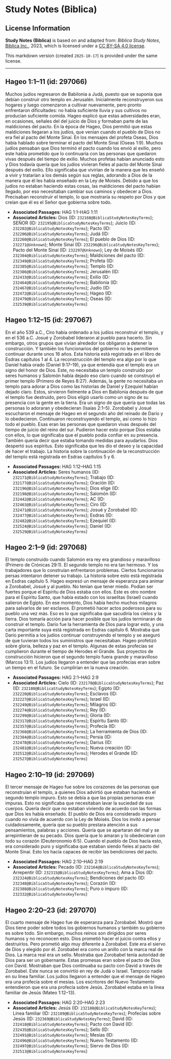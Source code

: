 # Study Notes (Biblica)

## License Information

**Study Notes (Biblica)** is based on and adapted from: _Biblica Study Notes_, [Biblica Inc.](https://www.biblica.com/), 2023, which is licensed under a [CC BY-SA 4.0 license](https://creativecommons.org/licenses/by-sa/4.0/legalcode.en).

This markdown version (created `2025-10-17`) is provided under the same license.



--------------------------------

## Hageo 1:1–11 (id: 297066)

Muchos judíos regresaron de Babilonia a Judá, puesto que se suponía que debían construir otro templo en Jerusalén. Inicialmente reconstruyeron sus hogares y luego comenzaron a cultivar nuevamente, pero pronto enfrentaron dificultades: no había suficiente lluvia y sus cultivos no producían suficiente comida. Hageo explicó que estas adversidades eran, en ocasiones, señales del del juicio de Dios y formaban parte de las maldiciones del pacto. En la época de Hageo, Dios permitió que estas maldiciones llegaran a los judíos, que venían cuando el pueblo de Dios no era fiel al pacto del Monte Sinaí. En los mensajes del profeta Oseas, Dios había hablado sobre terminar el pacto del Monte Sinaí (Oseas 1:9\). Muchos judíos pensaban que Dios terminó el pacto cuando los envió al exilio, pero este había prometido que lo continuaría con las personas que quedaron vivas después del tiempo de exilio. Muchos profetas habían anunciado esto y Dios todavía quería que los judíos vivieran fieles al pacto del Monte Sinaí después del exilio. Ello significaba que vivirían de la manera que les enseñó a vivir y tratarían a los demás según sus reglas, adorando a Dios de la manera que él les había enseñado en la Ley de Moisés. Debido a que los judíos no estaban haciendo estas cosas, las maldiciones del pacto habían llegado, por eso necesitaban cambiar sus caminos y obedecer a Dios. Precisaban reconstruir el templo, lo que mostraría su respeto por Dios y que creían que él es el Señor que gobierna sobre todo.

* **Associated Passages:** HAG 1:1–HAG 1:11
* **Associated Articles:** Dios (ID: `232168@BiblicaStudyNotesKeyTerms`); SEÑOR (ID: `232195@BiblicaStudyNotesKeyTerms`); Juicio (ID: `232202@BiblicaStudyNotesKeyTerms`); Pacto (ID: `232206@BiblicaStudyNotesKeyTerms`); Judá (ID: `232260@BiblicaStudyNotesKeyTerms`); El pueblo de Dios (ID: `232271@Unknown`); Monte Sinaí (ID: `232296@BiblicaStudyNotesKeyTerms`); Pacto del Monte Sinaí (ID: `232297@Unknown`); Ley de Moisés (ID: `232304@BiblicaStudyNotesKeyTerms`); Maldiciones del pacto (ID: `232349@BiblicaStudyNotesKeyTerms`); Profeta (ID: `232385@BiblicaStudyNotesKeyTerms`); Templo (ID: `232386@BiblicaStudyNotesKeyTerms`); Jerusalén (ID: `232433@BiblicaStudyNotesKeyTerms`); Exilio (ID: `232464@BiblicaStudyNotesKeyTerms`); Babilonia (ID: `232467@BiblicaStudyNotesKeyTerms`); Judío (ID: `232472@BiblicaStudyNotesKeyTerms`); Hageo (ID: `232479@BiblicaStudyNotesKeyTerms`); Oseas (ID: `232539@BiblicaStudyNotesKeyTerms`)

## Hageo 1:12–15 (id: 297067)

En el año 539 a.C., Ciro había ordenado a los judíos reconstruir el templo, y en el 536 a.C. Josué y Zorobabel lideraron al pueblo para hacerlo. Sin embargo, otros grupos que vivían alrededor los obligaron a detener la construcción. Y también los funcionarios del gobierno no les permitieron continuar durante unos 16 años. Esta historia está registrada en el libro de Esdras capítulos 1 al 4\. La reconstrucción del templo era algo por lo que Daniel había orado (Daniel 9:17–19\), ya que entendía que el templo era un signo del honor de Dios. Este, no necesitaba un templo construido por seres humanos y Salomón había dejado eso claro cuando se construyó el primer templo (Primero de Reyes 8:27\). Además, la gente no necesitaba un templo para adorar a Dios como las historias de Daniel y Ezequiel habían dejado claro. Estos, sirvieron fielmente a Dios en Babilonia después de que el templo fue destruido, pero Dios eligió usarlo como un signo de su presencia con la gente en la tierra. Era un signo de que quería que todas las personas lo adoraran y obedecieran (Isaías 2:1–5\). Zorobabel y Josué escucharon el mensaje de Hageo en el segundo año del reinado de Darío y lo obedecieron. Continuaron reconstruyendo el templo, así como lo hizo todo el pueblo. Esas eran las personas que quedaron vivas después del tiempo de juicio del reino del sur. Pudieron hacer esto porque Dios estaba con ellos, lo que significaba que el pueblo podía confiar en su presencia. También quería decir que estaba tomando medidas para ayudarlos. Dios despertó sus espíritus. Esto significaba que les dio el deseo y la capacidad de hacer el trabajo. La historia sobre la continuación de la reconstrucción del templo está registrada en Esdras capítulos 5 y 6\.

* **Associated Passages:** HAG 1:12–HAG 1:15
* **Associated Articles:** Seres humanos (ID: `232171@BiblicaStudyNotesKeyTerms`); Trabajo (ID: `232177@BiblicaStudyNotesKeyTerms`); Oración (ID: `232196@BiblicaStudyNotesKeyTerms`); Dios elige (ID: `232198@BiblicaStudyNotesKeyTerms`); Salomón (ID: `232442@BiblicaStudyNotesKeyTerms`); AC (ID: `232463@BiblicaStudyNotesKeyTerms`); Ciro (ID: `232471@BiblicaStudyNotesKeyTerms`); Josué y Zorobabel (ID: `232477@BiblicaStudyNotesKeyTerms`); Esdras (ID: `232482@BiblicaStudyNotesKeyTerms`); Ezequiel (ID: `232524@BiblicaStudyNotesKeyTerms`); Daniel (ID: `232529@BiblicaStudyNotesKeyTerms`)

## Hageo 2:1–9 (id: 297068)

El templo construido cuando Salomón era rey era grandioso y maravilloso (Primero de Crónicas 29:1\). El segundo templo no era tan hermoso. Y los trabajadores que lo construían enfrentaron problemas. Ciertos funcionarios persas intentaron detener su trabajo. La historia sobre esto está registrada en Esdras capítulo 5\. Hageo expresó un mensaje de esperanza para animar a Zorobabel, Josué y al pueblo. No tenían que tener miedo. Podían ser fuertes porque el Espíritu de Dios estaba con ellos. Este es otro nombre para el Espíritu Santo, que había estado con los israelitas (Israel) cuando salieron de Egipto. En ese momento, Dios había hecho muchos milagros para salvarlos de ser esclavos. Él prometió hacer actos poderosos para su pueblo una vez más. Eso es lo que significaba que sacudiría los cielos y la tierra. Dios tomaría acción para hacer posible que los judíos terminaran de construir el templo. Darío fue la herramienta de Dios para lograr esto, y una carta importante suya está registrada en Esdras capítulo 6\. Mostraba que Darío permitía a los judíos continuar construyendo el templo y se aseguró de que tuvieran todos los suministros que necesitaban. Hageo profetizó sobre gloria, belleza y paz en el templo. Algunas de estas profecías se cumplieron durante el tiempo de Herodes el Grande. Sus proyectos de construcción hicieron que el segundo templo fuera grande y maravilloso (Marcos 13:1\). Los judíos llegaron a entender que las profecías eran sobre un tiempo en el futuro. Se cumplirían en la nueva creación.

* **Associated Passages:** HAG 2:1–HAG 2:9
* **Associated Articles:** Cielo (ID: `232170@BiblicaStudyNotesKeyTerms`); Paz (ID: `232180@BiblicaStudyNotesKeyTerms`); Egipto (ID: `232220@BiblicaStudyNotesKeyTerms`); Esclavos (ID: `232227@BiblicaStudyNotesKeyTerms`); Israel (ID: `232249@BiblicaStudyNotesKeyTerms`); Milagros (ID: `232274@BiblicaStudyNotesKeyTerms`); Rey (ID: `232299@BiblicaStudyNotesKeyTerms`); Gloria (ID: `232317@BiblicaStudyNotesKeyTerms`); Espíritu Santo (ID: `232357@BiblicaStudyNotesKeyTerms`); Profecía (ID: `232368@BiblicaStudyNotesKeyTerms`); La herramienta de Dios (ID: `232384@BiblicaStudyNotesKeyTerms`); Persia (ID: `232478@BiblicaStudyNotesKeyTerms`); Darius (ID: `232481@BiblicaStudyNotesKeyTerms`); Nueva creación (ID: `232512@BiblicaStudyNotesKeyTerms`); Herodes el Grande (ID: `232527@BiblicaStudyNotesKeyTerms`)

## Hageo 2:10–19 (id: 297069)

El tercer mensaje de Hageo fue sobre los corazones de las personas que reconstruían el templo, a quienes Dios advirtió que estaban haciendo el segundo templo impuro. Esto se debía a que las propias personas eran impuras. Esto no significaba que necesitaban lavar la suciedad de sus cuerpos. Quería decir que no estaban viviendo de acuerdo con las formas que Dios les había enseñado. El pueblo de Dios era considerado impuro cuando no vivía de acuerdo con la Ley de Moisés. Dios los invitó a pensar cuidadosamente, quería que su pueblo prestara atención a sus pensamientos, palabras y acciones. Quería que se apartaran del mal y se arrepintieran de su pecado. Dios quería que lo amaran y lo obedecieran con todo su corazón (Deuteronomio 6:5\). Cuando el pueblo de Dios hacía esto, era considerado puro y significaba que estaban siendo fieles al pacto del Monte Sinaí. Esto los hacía capaces de recibir las bendiciones del pacto.

* **Associated Passages:** HAG 2:10–HAG 2:19
* **Associated Articles:** Pecado (ID: `232164@BiblicaStudyNotesKeyTerms`); Arrepentir (ID: `232315@BiblicaStudyNotesKeyTerms`); Ama a Dios (ID: `232324@BiblicaStudyNotesKeyTerms`); Bendiciones del pacto (ID: `232348@BiblicaStudyNotesKeyTerms`); Corazón (ID: `232388@BiblicaStudyNotesKeyTerms`); Puro o impuro (ID: `232332@BiblicaStudyNotesKeyTerms`)

## Hageo 2:20–23 (id: 297070)

El cuarto mensaje de Hageo fue de esperanza para Zorobabel. Mostró que Dios tiene poder sobre todos los gobiernos humanos y también su gobierno es sobre todo. Sin embargo, muchos reinos son dirigidos por seres humanos y no reconocen esto. Dios prometió hacer el juicio contra ellos y destruirlos. Pero prometió algo muy diferente a Zorobabel. Este era el siervo de Dios y elegido por él. Zorobabel era como un anillo con la marca real de Dios. La marca real era un sello. Mostraba que Zorobabel tenía autoridad de Dios para ser un gobernante. Estas promesas eran sobre el pacto de Dios con David. Mostraban que Dios continuaba su pacto con David a través de Zorobabel. Este nunca se convirtió en rey de Judá o Israel. Tampoco nadie en su línea familiar. Los judíos llegaron a entender que el mensaje de Hageo era una profecía sobre el mesías. Los escritores del Nuevo Testamento entendieron que era una profecía sobre Jesús. Zorobabel estaba en la línea familiar de Jesús (Mateo 1:12–13\).

* **Associated Passages:** HAG 2:20–HAG 2:23
* **Associated Articles:** Jesús (ID: `232188@BiblicaStudyNotesKeyTerms`); Línea familiar (ID: `232189@BiblicaStudyNotesKeyTerms`); Profecías sobre Jesús (ID: `232369@BiblicaStudyNotesKeyTerms`); David (ID: `232418@BiblicaStudyNotesKeyTerms`); Pacto con David (ID: `232435@BiblicaStudyNotesKeyTerms`); Sello (ID: `232491@BiblicaStudyNotesKeyTerms`); Mesías (ID: `232496@BiblicaStudyNotesKeyTerms`); Nuevo Testamento (ID: `232497@BiblicaStudyNotesKeyTerms`); Siervo de Dios (ID: `232513@BiblicaStudyNotesKeyTerms`)

